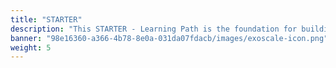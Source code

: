 ```yaml
---
title: "STARTER"
description: "This STARTER - Learning Path is the foundation for building Exoscale knowledge. It will help you learn the terminology associated, the related cloud computing, and the Exoscale-specific benefits for customers."
banner: "98e16360-a366-4b78-8e0a-031da07fdacb/images/exoscale-icon.png"
weight: 5
---
```

